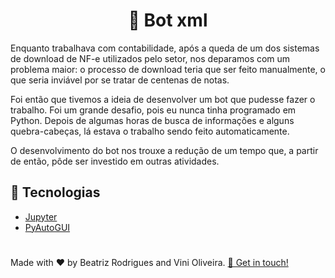 <h1 align="center"> 	💾 Bot xml</h1>
 <p> Enquanto trabalhava com contabilidade, após a queda de um dos sistemas de download de NF-e utilizados pelo setor, nos deparamos com um problema maior: o processo de download teria que ser feito manualmente, o que seria inviável por se tratar de centenas de notas. </p>
 
<p> Foi então que tivemos a ideia de desenvolver um bot que pudesse fazer o trabalho. Foi um grande desafio, pois eu nunca tinha programado em Python. Depois de algumas horas de busca de informações e alguns quebra-cabeças, lá estava o trabalho sendo feito automaticamente. </p>
 
<p> O desenvolvimento do bot nos trouxe a redução de um tempo que, a partir de então, pôde ser investido em outras atividades. </p>

 ## :rocket: Tecnologias
 - [Jupyter](https://jupyter.org/)
 - [PyAutoGUI](https://pyautogui.readthedocs.io/en/latest/)
 
 #
 <p> Made with ♥ by Beatriz Rodrigues and Vini Oliveira. <a href="https://www.linkedin.com/in/devbeatriz/">👋 Get in touch!</a></p>
